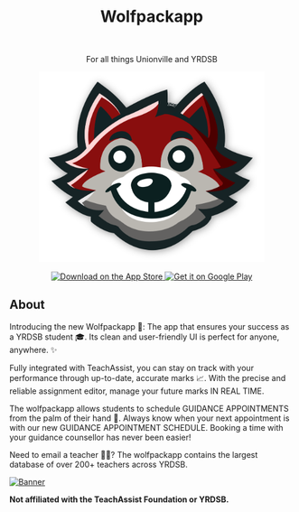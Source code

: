 <h1 align="center"> Wolfpackapp </h1> <br>

<p align="center">
  For all things Unionville and YRDSB
</p>
<p align="center">
  <a>
    <img alt="Wolfpackapp Logo" title="Wolfpackapp Logo" src="https://github.com/EdisonCai2007/UHS-StudentTools/blob/master/assets/logo.png?raw=true" width="400">
  </a>
</p>


<p align="center">
  <a href="[https://apps.apple.com/ca/app/teachassist-for-yrdsb/id1479482556](https://apps.apple.com/ca/app/wolfpackapp2025/id6686409670)">
    <img alt="Download on the App Store" title="App Store" src="http://i.imgur.com/0n2zqHD.png" width="140">
  </a>

  <a href="[https://apps.apple.com/ca/app/teachassist-for-yrdsb/id1479482556](https://apps.apple.com/ca/app/wolfpackapp2025/id6686409670)">
    <img alt="Get it on Google Play" title="Google Play" src="http://i.imgur.com/0n2zqHD.png" width="140">
  </a>
</p>

## About
Introducing the new Wolfpackapp 🐺: The app that ensures your success as a YRDSB student 🎓. Its clean and user-friendly UI is perfect for anyone, anywhere. ✨ 

Fully integrated with TeachAssist, you can stay on track with your performance through up-to-date, accurate marks 📈. With the precise and reliable assignment editor, manage your future marks IN REAL TIME.

The wolfpackapp allows students to schedule GUIDANCE APPOINTMENTS from the palm of their hand 📆. Always know when your next appointment is with our new GUIDANCE APPOINTMENT SCHEDULE. Booking a time with your guidance counsellor has never been easier!

Need to email a teacher 🧑‍🏫? The wolfpackapp contains the largest database of over 200+ teachers across YRDSB.

<a href="https://apps.apple.com/ca/app/wolfpackapp2025/id6686409670">
  <img alt="Banner" title="Banner" src="https://i.imgur.com/D9bhQGi.png">
</a>

**Not affiliated with the TeachAssist Foundation or YRDSB.**
